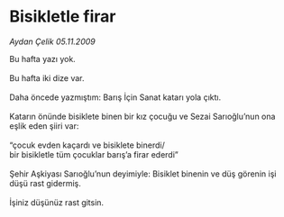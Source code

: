 # Bisikletle firar

*Aydan Çelik 05.11.2009*

<div class="taraf_structure_2col_1zq">
<div class="margen_n">



 <p>Bu hafta yazı yok. <br/><br/>Bu hafta iki dize var. <br/><br/>Daha öncede yazmıştım: Barış İçin Sanat katarı yola çıktı. <br/><br/>Katarın önünde bisiklete binen bir kız çocuğu ve Sezai Sarıoğlu’nun ona eşlik eden şiiri var: <br/><br/>“çocuk evden kaçardı ve bisiklete binerdi/ <br/>bir bisikletle tüm çocuklar barış’a firar ederdi” <br/><br/>Şehir Aşkiyası Sarıoğlu’nun deyimiyle: Bisiklet binenin ve düş görenin işi düşü rast gidermiş. <br/><br/>İşiniz düşünüz rast gitsin. </p>
<br/>
<br/>
<br/>



<br/>


<div id="taraf_not">
</div>

</div>


</div>

